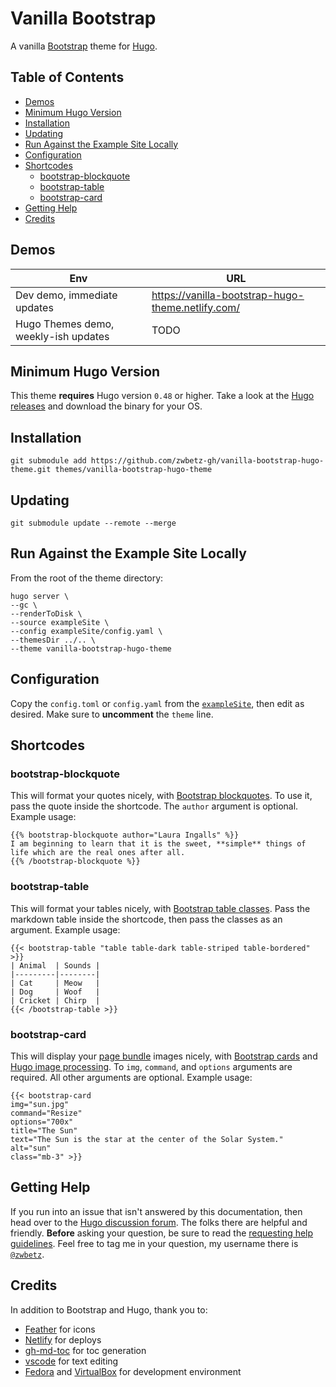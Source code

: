 # Vanilla Bootstrap

A vanilla [Bootstrap](https://getbootstrap.com/) theme for [Hugo](https://gohugo.io/). 

## Table of Contents

* [Demos](#demos)
* [Minimum Hugo Version](#minimum-hugo-version)
* [Installation](#installation)
* [Updating](#updating)
* [Run Against the Example Site Locally](#run-against-the-example-site-locally)
* [Configuration](#configuration)
* [Shortcodes](#shortcodes)
    * [bootstrap-blockquote](#bootstrap-blockquote)
    * [bootstrap-table](#bootstrap-table)
    * [bootstrap-card](#bootstrap-card)
* [Getting Help](#getting-help)
* [Credits](#credits)

## Demos

| Env | URL |
| --- | --- |
| Dev demo, immediate updates | https://vanilla-bootstrap-hugo-theme.netlify.com/ |
| Hugo Themes demo, weekly-ish updates | TODO | 

## Minimum Hugo Version

This theme **requires** Hugo version `0.48` or higher. Take a look at the [Hugo releases](https://github.com/gohugoio/hugo/releases) and download the binary for your OS.

## Installation

```
git submodule add https://github.com/zwbetz-gh/vanilla-bootstrap-hugo-theme.git themes/vanilla-bootstrap-hugo-theme
```

## Updating

```
git submodule update --remote --merge
```

## Run Against the Example Site Locally

From the root of the theme directory: 

```
hugo server \
--gc \
--renderToDisk \
--source exampleSite \
--config exampleSite/config.yaml \
--themesDir ../.. \
--theme vanilla-bootstrap-hugo-theme
```

## Configuration

Copy the `config.toml` or `config.yaml` from the [`exampleSite`](https://github.com/zwbetz-gh/vanilla-bootstrap-hugo-theme/tree/master/exampleSite), then edit as desired. Make sure to **uncomment** the `theme` line. 

## Shortcodes

### bootstrap-blockquote

This will format your quotes nicely, with [Bootstrap blockquotes](https://getbootstrap.com/docs/4.1/content/typography/#blockquotes). To use it, pass the quote inside the shortcode. The `author` argument is optional. Example usage:

```
{{% bootstrap-blockquote author="Laura Ingalls" %}}
I am beginning to learn that it is the sweet, **simple** things of life which are the real ones after all.  
{{% /bootstrap-blockquote %}}
```

### bootstrap-table

This will format your tables nicely, with [Bootstrap table classes](https://getbootstrap.com/docs/4.1/content/tables/). Pass the markdown table inside the shortcode, then pass the classes as an argument. Example usage:

```
{{< bootstrap-table "table table-dark table-striped table-bordered" >}}
| Animal  | Sounds |
|---------|--------|
| Cat     | Meow   |
| Dog     | Woof   |
| Cricket | Chirp  |
{{< /bootstrap-table >}}
```

### bootstrap-card

This will display your [page bundle](https://gohugo.io/content-management/page-bundles/) images nicely, with [Bootstrap cards](https://getbootstrap.com/docs/4.2/components/card/) and [Hugo image processing](https://gohugo.io/content-management/image-processing/#readout). To `img`, `command`, and `options` arguments are required. All other arguments are optional. Example usage: 

```
{{< bootstrap-card 
img="sun.jpg" 
command="Resize" 
options="700x" 
title="The Sun"
text="The Sun is the star at the center of the Solar System."
alt="sun" 
class="mb-3" >}}
```

## Getting Help

If you run into an issue that isn't answered by this documentation, then head over to the [Hugo discussion forum](https://discourse.gohugo.io/). The folks there are helpful and friendly. **Before** asking your question, be sure to read the [requesting help guidelines](https://discourse.gohugo.io/t/requesting-help/9132). Feel free to tag me in your question, my username there is [`@zwbetz`](https://discourse.gohugo.io/u/zwbetz/summary).

## Credits

In addition to Bootstrap and Hugo, thank you to:

* [Feather](https://feathericons.com/) for icons
* [Netlify](https://www.netlify.com/) for deploys
* [gh-md-toc](https://github.com/ekalinin/github-markdown-toc) for toc generation
* [vscode](https://code.visualstudio.com/) for text editing
* [Fedora](https://getfedora.org/) and [VirtualBox](https://www.virtualbox.org/) for development environment
